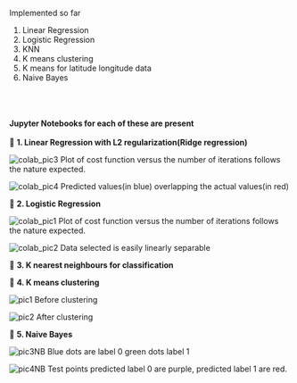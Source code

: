 Implemented so far
1. Linear Regression
2. Logistic Regression
3. KNN
4. K means clustering
5. K means for latitude longitude data
6. Naive Bayes
<br/><br/><br/><br/>

**Jupyter Notebooks for each of these are present**
<br/><br/>
:fallen_leaf: **1. Linear Regression with L2 regularization(Ridge regression)**

![colab_pic3](https://user-images.githubusercontent.com/41965125/80490449-fbb43f80-897e-11ea-890d-0ee16786e6a8.png)
Plot of cost function versus the number of iterations follows the nature expected. 

![colab_pic4](https://user-images.githubusercontent.com/41965125/80490456-fd7e0300-897e-11ea-9b17-0225d07b16f9.png)
Predicted values(in blue) overlapping the actual values(in red)



:fallen_leaf: **2. Logistic Regression**

![colab_pic1](https://user-images.githubusercontent.com/41965125/80490744-72e9d380-897f-11ea-8de7-bb6c6ca02e46.png)
Plot of cost function versus the number of iterations follows the nature expected. 

![colab_pic2](https://user-images.githubusercontent.com/41965125/80490752-74b39700-897f-11ea-9010-4b1b2b04bc1d.png)
Data selected is easily linearly separable

:fallen_leaf: **3. K nearest neighbours for classification**                     


:fallen_leaf: **4. K means clustering**                     

![pic1](https://user-images.githubusercontent.com/41965125/80491129-ef7cb200-897f-11ea-9676-23bdb8b29874.png)
Before clustering

![pic2](https://user-images.githubusercontent.com/41965125/80491405-4aaea480-8980-11ea-829a-6d19eff69bb2.png)
After clustering


:fallen_leaf: **5. Naive Bayes**        

![pic3NB](https://user-images.githubusercontent.com/41965125/80607744-7b134300-8a53-11ea-8f19-145ef74f9b8f.png)
Blue dots are label 0 green dots label 1


![pic4NB](https://user-images.githubusercontent.com/41965125/80607751-7cdd0680-8a53-11ea-9f47-fdef273fab8f.png)
Test points predicted label 0 are purple, predicted label 1 are red.
